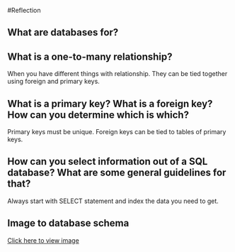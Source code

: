 #Reflection

## What are databases for?


## What is a one-to-many relationship?
When you have different things with relationship. They can be tied together using foreign and primary keys.


## What is a primary key? What is a foreign key? How can you determine which is which?
Primary keys must be unique. Foreign keys can be tied to tables of primary keys.

## How can you select information out of a SQL database? What are some general guidelines for that?
Always start with SELECT statement and index the data you need to get.


## Image to database schema
[Click here to view image](/schema_design.png)